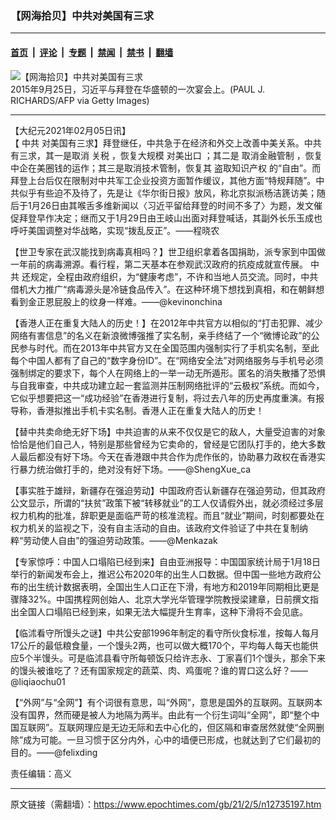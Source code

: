 ### 【网海拾贝】中共对美国有三求

---

#### [首页](../../../..?n12735197) &nbsp;|&nbsp; [评论](../../../../../epoch-comment?n12735197) &nbsp;|&nbsp; [专题](../../../../../epoch-special?n12735197) &nbsp;|&nbsp; [禁闻](../../../../../epoch-news?n12735197) &nbsp;|&nbsp; [禁书](../../../../../books?n12735197) &nbsp;|&nbsp; [翻墙](https://github.com/gfw-breaker/nogfw/blob/master/README.md?n12735197)


<div><img alt="【网海拾贝】中共对美国有三求" class="attachment-djy_600_400 size-djy_600_400 wp-post-image" src="https://i.epochtimes.com/assets/uploads/2021/02/GettyImages-490009850-800x450-600x400.jpg"/>
<div class="caption">
 2015年9月25日，习近平与拜登在华盛顿的一次宴会上。(PAUL J. RICHARDS/AFP via Getty Images)
</div></div><hr/><div class="post_content" id="artbody" itemprop="articleBody">
 <!-- article content begin -->
 <p>
  【大纪元2021年02月05日讯】
  <br/>
  【
  <ok href="https://www.epochtimes.com/gb/tag/%E4%B8%AD%E5%85%B1.html">
   中共
  </ok>
  对美国有三求】拜登继任，中共急于在经济和外交上改善中美关系。中共有三求，其一是取消
  <ok href="https://www.epochtimes.com/gb/tag/%E5%85%B3%E7%A8%8E.html">
   关税
  </ok>
  ，恢复大规模
  <ok href="https://www.epochtimes.com/gb/tag/%E5%AF%B9%E7%BE%8E%E5%87%BA%E5%8F%A3.html">
   对美出口
  </ok>
  ；其二是
  <ok href="https://www.epochtimes.com/gb/tag/%E5%8F%96%E6%B6%88%E9%87%91%E8%9E%8D%E7%AE%A1%E5%88%B6.html">
   取消金融管制
  </ok>
  ，恢复中企在美圈钱的运作；其三是取消技术管制，恢复其
  <ok href="https://www.epochtimes.com/gb/tag/%E7%9B%97%E5%8F%96%E7%9F%A5%E8%AF%86%E4%BA%A7%E6%9D%83.html">
   盗取知识产权
  </ok>
  的“自由”。而拜登上台后仅在限制对中共军工企业投资方面暂作缓议，其他方面“特规拜随”。中共似乎有些迫不及待了，先是让《华尔街日报》放风，称北京拟派杨洁篪访美；随后于1月26日由其喉舌多维新闻以〈习近平留给拜登的时间不多了〉为题，发文催促拜登早作决定；继而又于1月29日由王岐山出面对拜登喊话，其副外长乐玉成也呼吁美国调整对华战略，实现“拨乱反正”。——程晓农
 </p>
 <p>
  【世卫专家在武汉能找到病毒真相吗？】世卫组织拿着各国捐助，派专家到中国做一年前的病毒溯源。看行程，第二天基本在参观武汉政府的抗疫成就宣传展。
  <ok href="https://www.epochtimes.com/gb/tag/%E4%B8%AD%E5%85%B1.html">
   中共
  </ok>
  还规定，全程由政府组织，为“健康考虑”，不许和当地人员交流。同时，中共借机大力推广“病毒源头是冷链食品传入”。在这种环境下想找到真相，和在朝鲜想看到金正恩屁股上的纹身一样难。——@kevinonchina
 </p>
 <p>
  【香港人正在重复大陆人的历史！】在2012年中共官方以相似的“打击犯罪、减少网络有害信息”的名义在新浪微博强推了实名制，亲手终结了一个“微博论政”的公民参与时代。而在2013年中共官方又在全国范围内强制实行了手机实名制，至此每个中国人都有了自己的“数字身份ID”。在“网络安全法”对网络服务与手机号必须强制绑定的要求下，每个人在网络上的一举一动无所遁形。匿名的消失散播了恐惧与自我审查，中共成功建立起一套监测并压制网络批评的“云极权”系统。而如今，它似乎想要把这一“成功经验”在香港进行复制，将过去八年的历史再度重演。有报导称，香港拟推出手机卡实名制。香港人正在重复大陆人的历史！
 </p>
 <p>
  【替中共卖命绝无好下场】中共迫害的从来不仅仅是它的敌人，大量受迫害的对象恰恰是他们自己人，特别是那些曾经为它卖命的，曾经是它团队打手的，绝大多数人最后都没有好下场。今天在香港跟中共合作为虎作伥的，协助暴力政权在香港实行暴力统治做打手的，绝对没有好下场。——@ShengXue_ca
 </p>
 <p>
  【事实胜于雄辩，新疆存在强迫劳动】中国政府否认新疆存在强迫劳动，但其政府公文显示，所谓的“扶贫”政策下被“转移就业”的工人仅请假外出，就必须经过多层权力机构的批准，辞职更是面临严苛的核准流程。而且“就业”期间，时刻都要处在权力机关的监视之下，没有自主活动的自由。该政府文件验证了中共在复制纳粹“劳动使人自由”的强迫劳动政策。——@Menkazak
 </p>
 <p>
  【专家惊呼：中国人口塌陷已经到来】自由亚洲报导：中国国家统计局于1月18日举行的新闻发布会上，推迟公布2020年的出生人口数据。但中国一些地方政府公布的出生统计数据表明，全国出生人口正在下滑，有地方和2019年同期相比更是骤降32%。中国携程网创始人、北京大学光华管理学院教授梁建章，日前撰文指出全国人口塌陷已经到来，如果无法大幅提升生育率，这种下滑将不会见底。
 </p>
 <p>
  【临沭看守所馒头之谜】中共公安部1996年制定的看守所伙食标准，按每人每月17公斤的最低粮食量，一个馒头2两，也可以做大概170个，平均每人每天也能供应5个半馒头。可是临沭县看守所每顿饭只给许志永、丁家喜们1个馒头，那余下来的馒头被谁吃了？还有国家规定的蔬菜、肉、鸡蛋呢？谁的胃口这么好？——@liqiaochu01
 </p>
 <p>
  【“外网”与“全网”】有个词很有意思，叫“外网”，意思是国外的互联网。互联网本没有国界，然而硬是被人为地隔为两半。由此有一个衍生词叫“全网”，即“整个中国互联网”。互联网理应是无边无际和去中心化的，但区隔和审查居然就使“全网删除”成为可能。一旦习惯于区分内外，心中的墙便已形成，也就达到了它们最初的目的。——@felixding
 </p>
 <p>
  责任编辑：高义
 </p>
 <!-- article content end -->
 <div id="below_article_ad">
 </div>
</div>


---

原文链接（需翻墙）：https://www.epochtimes.com/gb/21/2/5/n12735197.htm